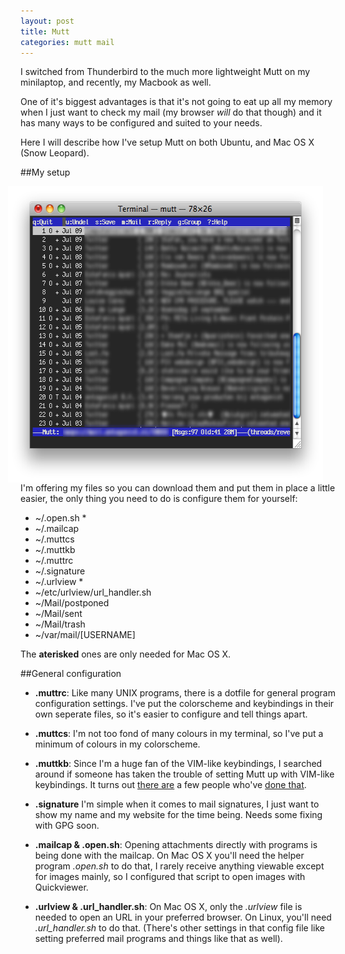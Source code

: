 ```yaml
---
layout: post
title: Mutt
categories: mutt mail
---
```

I switched from Thunderbird to the much more lightweight
Mutt on my minilaptop, and recently, my Macbook as well.

One of it's biggest advantages is that it's not going to eat up all my memory when I just 
want to check my mail (my browser _will_ do that though) and it has many ways to be
configured and suited to your needs.

Here I will describe how I've setup Mutt on both Ubuntu, and Mac OS X (Snow Leopard).

##My setup

<img src="/blog/images/mutt.png" align="right" width="573" height="474" hspace="20" alt="It's a command-line application."/>

I'm offering my files so you can download them and put them in place a little easier,
the only thing you need to do is configure them for yourself:

<ul>
<li> ~/.open.sh *</li>
<li> ~/.mailcap</li>
<li> ~/.muttcs</li>
<li> ~/.muttkb</li>
<li> ~/.muttrc</li>
<li> ~/.signature</li>
<li> ~/.urlview *</li>
<li> ~/etc/urlview/url_handler.sh</li>
<li> ~/Mail/postponed</li>
<li> ~/Mail/sent</li>
<li> ~/Mail/trash</li>
<li> ~/var/mail/[USERNAME]</li>
</ul>

The __aterisked__ ones are only needed for Mac OS X.

##General configuration

* __.muttrc__:
Like many UNIX programs, there is a dotfile for general program 
configuration settings.
I've put the colorscheme and keybindings in their own seperate files, so it's
easier to configure and tell things apart.

* __.muttcs__:
I'm not too fond of many colours in my terminal, so I've put a minimum of
colours in my colorscheme.

* __.muttkb__:
Since I'm a huge fan of the VIM-like keybindings, I searched around if someone
has taken the trouble of setting Mutt up with VIM-like keybindings. It turns
out 
[there are](http://tech.groups.yahoo.com/group/mutt-users/message/40784)
a few people who've
[done that](http://frogcircus.org/rc/muttrc).

* __.signature__
I'm simple when it comes to mail signatures, I just want to show my name and my
website for the time being. Needs some fixing with GPG soon.

* __.mailcap &amp; .open.sh__:
Opening attachments directly with programs is being done with the mailcap. On
Mac OS X you'll need the helper program _.open.sh_ to do that, I 
rarely receive anything viewable except for images mainly, so I configured that 
script to open images with Quickviewer.

* __.urlview &amp; .url_handler.sh__:
On Mac OS X, only the _.urlview_ file is needed to open an URL in your
preferred browser. On Linux, you'll need _.url\_handler.sh_
to do that. (There's other settings in that config file like setting preferred
mail programs and things like that as well).
